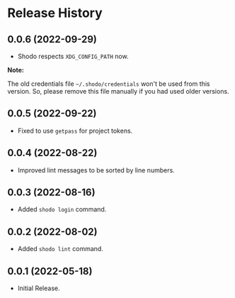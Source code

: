 # Release History

## 0.0.6 (2022-09-29)

* Shodo respects `XDG_CONFIG_PATH` now.

**Note:**

The old credentials file `~/.shodo/credentials` won't be used from this version.
So, please remove this file manually if you had used older versions.

## 0.0.5 (2022-09-22)

* Fixed to use `getpass` for project tokens.

## 0.0.4 (2022-08-22)

* Improved lint messages to be sorted by line numbers.

## 0.0.3 (2022-08-16)

* Added `shodo login` command.

## 0.0.2 (2022-08-02)

* Added `shodo lint` command.

## 0.0.1 (2022-05-18)

* Initial Release.

